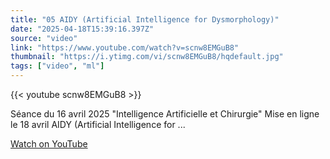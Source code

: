 ```yaml
---
title: "05 AIDY (Artificial Intelligence for Dysmorphology)"
date: "2025-04-18T15:39:16.397Z"
source: "video"
link: "https://www.youtube.com/watch?v=scnw8EMGuB8"
thumbnail: "https://i.ytimg.com/vi/scnw8EMGuB8/hqdefault.jpg"
tags: ["video", "ml"]
---
```


{{< youtube scnw8EMGuB8 >}}

Séance du 16 avril 2025 "Intelligence Artificielle et Chirurgie" Mise en ligne le 18 avril AIDY (Artificial Intelligence for ...

[Watch on YouTube](https://www.youtube.com/watch?v=scnw8EMGuB8)
